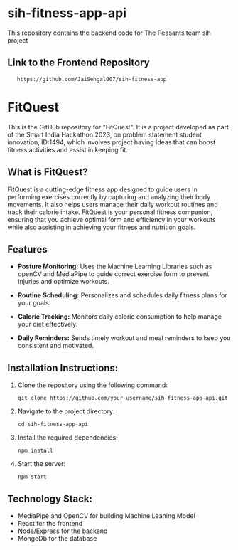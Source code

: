# sih-fitness-app-api
This repository contains the backend code for The Peasants team sih project

## Link to the Frontend Repository
```
   https://github.com/JaiSehgal007/sih-fitness-app
```

# FitQuest

This is the GitHub repository for "FitQuest". It is a project developed as part of the Smart India Hackathon 2023, on problem statement student innovation, ID:1494, which involves project having Ideas that can boost fitness activities and assist in keeping fit.

## What is FitQuest?

FitQuest is a cutting-edge fitness app designed to guide users in performing exercises correctly by capturing and analyzing their body movements. It also helps users manage their daily workout routines and track their calorie intake. FitQuest is your personal fitness companion, ensuring that you achieve optimal form and efficiency in your workouts while also assisting in achieving your fitness and nutrition goals.

## Features
* **Posture Monitoring:**  Uses the Machine Learning Libraries such as openCV and MediaPipe to guide correct exercise form to prevent injuries and optimize workouts.

* **Routine Scheduling:** Personalizes and schedules daily fitness plans for your goals.

* **Calorie Tracking:** Monitors daily calorie consumption to help manage your diet effectively.

* **Daily Reminders:** Sends timely workout and meal reminders to keep you consistent and motivated.

## Installation Instructions:

1. Clone the repository using the following command:
   ```
   git clone https://github.com/your-username/sih-fitness-app-api.git
   ```

2. Navigate to the project directory:
   ```
   cd sih-fitness-app-api
   ```

3. Install the required dependencies:
   ```
   npm install
   ```

4. Start the server:
   ```
   npm start
   ```




## Technology Stack:
- MediaPipe and OpenCV for building Machine Leaning Model
- React for the frontend
- Node/Express for the backend
- MongoDb for the database
